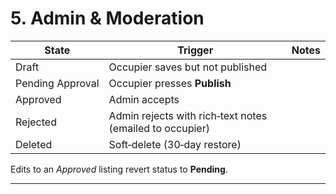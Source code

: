 # 5. Admin & Moderation

| State            | Trigger                                                  | Notes |
| ---------------- | -------------------------------------------------------- | ----- |
| Draft            | Occupier saves but not published                         |       |
| Pending Approval | Occupier presses **Publish**                             |       |
| Approved         | Admin accepts                                            |       |
| Rejected         | Admin rejects with rich‑text notes (emailed to occupier) |       |
| Deleted          | Soft‑delete (30‑day restore)                             |       |

Edits to an *Approved* listing revert status to **Pending**.

---
